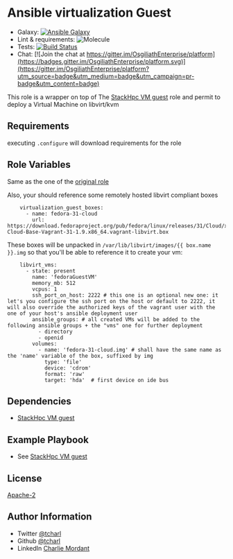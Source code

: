 Ansible virtualization Guest
=========

* Galaxy: [![Ansible Galaxy](https://img.shields.io/badge/galaxy-tcharl.ansible_virtualization_guest-660198.svg?style=flat)](https://galaxy.ansible.com/tcharl/ansible_virtualization_guest)
* Lint & requirements: ![Molecule](https://github.com/OsgiliathEnterprise/ansible-virtualization-guest/workflows/Molecule/badge.svg)
* Tests: [![Build Status](https://travis-ci.org/OsgiliathEnterprise/ansible-virtualization-guest.svg?branch=master)](https://travis-ci.org/OsgiliathEnterprise/ansible-virtualization-guest)
* Chat: [![Join the chat at https://gitter.im/OsgiliathEnterprise/platform](https://badges.gitter.im/OsgiliathEnterprise/platform.svg)](https://gitter.im/OsgiliathEnterprise/platform?utm_source=badge&utm_medium=badge&utm_campaign=pr-badge&utm_content=badge)

This role is a wrapper on top of The [StackHpc VM guest](https://github.com/stackhpc/ansible-role-libvirt-vm) role and permit to deploy a Virtual Machine on libvirt/kvm 

Requirements
------------

executing `.configure` will download requirements for the role

Role Variables
--------------

Same as the one of the [original role](https://github.com/stackhpc/ansible-role-libvirt-vm)

Also, your should reference some remotely hosted libvirt compliant boxes

```
    virtualization_guest_boxes:
      - name: fedora-31-cloud
        url: https://download.fedoraproject.org/pub/fedora/linux/releases/31/Cloud/x86_64/images/Fedora-Cloud-Base-Vagrant-31-1.9.x86_64.vagrant-libvirt.box
``` 
These boxes will be unpacked in `/var/lib/libvirt/images/{{ box.name }}.img` so that you'll be able to reference it to create your vm:

```
    libvirt_vms:
      - state: present
        name: 'fedoraGuestVM'
        memory_mb: 512
        vcpus: 1
        ssh_port_on_host: 2222 # this one is an optional new one: it let's you configure the ssh port on the host or default to 2222, it will also override the authorized keys of the vagrant user with the one of your host's ansible deployment user
        ansible_groups: # all created VMs will be added to the following ansible groups + the "vms" one for further deployment 
          - directory
          - openid
        volumes:
          - name: 'fedora-31-cloud.img' # shall have the same name as the 'name' variable of the box, suffixed by img
            type: 'file'
            device: 'cdrom'
            format: 'raw'
            target: 'hda'  # first device on ide bus

``` 

Dependencies
------------

* [StackHpc VM guest](https://github.com/stackhpc/ansible-role-libvirt-vm)


Example Playbook
----------------

* See [StackHpc VM guest](https://github.com/stackhpc/ansible-role-libvirt-vm)

License
-------

[Apache-2](https://www.apache.org/licenses/LICENSE-2.0)

Author Information
------------------

* Twitter [@tcharl](https://twitter.com/Tcharl)
* Github [@tcharl](https://github.com/Tcharl)
* LinkedIn [Charlie Mordant](https://www.linkedin.com/in/charlie-mordant-51796a97/)

